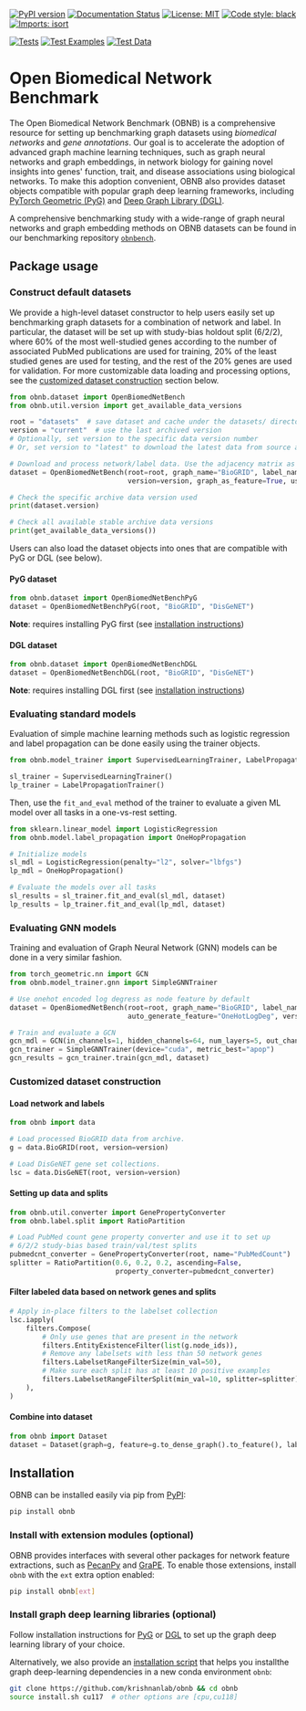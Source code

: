 [![PyPI version](https://badge.fury.io/py/obnb.svg)](https://badge.fury.io/py/obnb)
[![Documentation Status](https://readthedocs.org/projects/obnb/badge/?version=latest)](https://obnb.readthedocs.io/en/latest/?badge=latest)
[![License: MIT](https://img.shields.io/badge/License-MIT-yellow.svg)](https://opensource.org/licenses/MIT)
[![Code style: black](https://img.shields.io/badge/code%20style-black-000000.svg)](https://github.com/psf/black)
[![Imports: isort](https://img.shields.io/badge/%20imports-isort-%231674b1?style=flat&labelColor=ef8336)](https://pycqa.github.io/isort/)

[![Tests](https://github.com/krishnanlab/obnb/actions/workflows/tests.yml/badge.svg)](https://github.com/krishnanlab/obnb/actions/workflows/tests.yml)
[![Test Examples](https://github.com/krishnanlab/obnb/actions/workflows/examples.yml/badge.svg)](https://github.com/krishnanlab/obnb/actions/workflows/examples.yml)
[![Test Data](https://github.com/krishnanlab/obnb/actions/workflows/test_data.yml/badge.svg)](https://github.com/krishnanlab/obnb/actions/workflows/test_data.yml)

# Open Biomedical Network Benchmark

The Open Biomedical Network Benchmark (OBNB) is a comprehensive resource for setting up benchmarking graph datasets using _biomedical networks_ and _gene annotations_.
Our goal is to accelerate the adoption of advanced graph machine learning techniques, such as graph neural networks and graph embeddings, in network biology for gaining novel insights into genes' function, trait, and disease associations using biological networks.
To make this adoption convenient, OBNB also provides dataset objects compatible with popular graph deep learning frameworks, including [PyTorch Geometric (PyG)](https://github.com/pyg-team/pytorch_geometric) and [Deep Graph Library (DGL)](https://github.com/dmlc/dgl).

A comprehensive benchmarking study with a wide-range of graph neural networks and graph embedding methods on OBNB datasets can be found in our benchmarking repository [`obnbench`](https://github.com/krishnanlab/obnbench).

## Package usage

### Construct default datasets

We provide a high-level dataset constructor to help users easily set up benchmarking graph datasets
for a combination of network and label. In particular, the dataset will be set up with study-bias
holdout split (6/2/2), where 60% of the most well-studied genes according to the number of
associated PubMed publications are used for training, 20% of the least studied genes are used for
testing, and the rest of the 20% genes are used for validation. For more customizable data loading
and processing options, see the [customized dataset construction](#customized-dataset-construction)
section below.

```python
from obnb.dataset import OpenBiomedNetBench
from obnb.util.version import get_available_data_versions

root = "datasets"  # save dataset and cache under the datasets/ directory
version = "current"  # use the last archived version
# Optionally, set version to the specific data version number
# Or, set version to "latest" to download the latest data from source and process it from scratch

# Download and process network/label data. Use the adjacency matrix as the ML feature
dataset = OpenBiomedNetBench(root=root, graph_name="BioGRID", label_name="DisGeNET",
                             version=version, graph_as_feature=True, use_dense_graph=True)

# Check the specific archive data version used
print(dataset.version)

# Check all available stable archive data versions
print(get_available_data_versions())
```

Users can also load the dataset objects into ones that are compatible with PyG or DGL (see below).

#### PyG dataset

```python
from obnb.dataset import OpenBiomedNetBenchPyG
dataset = OpenBiomedNetBenchPyG(root, "BioGRID", "DisGeNET")
```

**Note**: requires installing PyG first (see [installation instructions](https://pytorch-geometric.readthedocs.io/en/latest/install/installation.html))

#### DGL dataset

```python
from obnb.dataset import OpenBiomedNetBenchDGL
dataset = OpenBiomedNetBenchDGL(root, "BioGRID", "DisGeNET")
```

**Note**: requires installing DGL first (see [installation instructions](https://www.dgl.ai/pages/start.html))

### Evaluating standard models

Evaluation of simple machine learning methods such as logistic regression and label propagation
can be done easily using the trainer objects.

```python
from obnb.model_trainer import SupervisedLearningTrainer, LabelPropagationTrainer

sl_trainer = SupervisedLearningTrainer()
lp_trainer = LabelPropagationTrainer()
```

Then, use the `fit_and_eval` method of the trainer to evaluate a given ML model over all tasks
in a one-vs-rest setting.

```python
from sklearn.linear_model import LogisticRegression
from obnb.model.label_propagation import OneHopPropagation

# Initialize models
sl_mdl = LogisticRegression(penalty="l2", solver="lbfgs")
lp_mdl = OneHopPropagation()

# Evaluate the models over all tasks
sl_results = sl_trainer.fit_and_eval(sl_mdl, dataset)
lp_results = lp_trainer.fit_and_eval(lp_mdl, dataset)
```

### Evaluating GNN models

Training and evaluation of Graph Neural Network (GNN) models can be done in a very similar fashion.

```python
from torch_geometric.nn import GCN
from obnb.model_trainer.gnn import SimpleGNNTrainer

# Use onehot encoded log degress as node feature by default
dataset = OpenBiomedNetBench(root=root, graph_name="BioGRID", label_name="DisGeNET",
                             auto_generate_feature="OneHotLogDeg", version=version)

# Train and evaluate a GCN
gcn_mdl = GCN(in_channels=1, hidden_channels=64, num_layers=5, out_channels=n_tasks)
gcn_trainer = SimpleGNNTrainer(device="cuda", metric_best="apop")
gcn_results = gcn_trainer.train(gcn_mdl, dataset)
```

### Customized dataset construction

#### Load network and labels

```python
from obnb import data

# Load processed BioGRID data from archive.
g = data.BioGRID(root, version=version)

# Load DisGeNET gene set collections.
lsc = data.DisGeNET(root, version=version)
```

#### Setting up data and splits

```python
from obnb.util.converter import GenePropertyConverter
from obnb.label.split import RatioPartition

# Load PubMed count gene property converter and use it to set up
# 6/2/2 study-bias based train/val/test splits
pubmedcnt_converter = GenePropertyConverter(root, name="PubMedCount")
splitter = RatioPartition(0.6, 0.2, 0.2, ascending=False,
                          property_converter=pubmedcnt_converter)
```

#### Filter labeled data based on network genes and splits

```python
# Apply in-place filters to the labelset collection
lsc.iapply(
    filters.Compose(
        # Only use genes that are present in the network
        filters.EntityExistenceFilter(list(g.node_ids)),
        # Remove any labelsets with less than 50 network genes
        filters.LabelsetRangeFilterSize(min_val=50),
        # Make sure each split has at least 10 positive examples
        filters.LabelsetRangeFilterSplit(min_val=10, splitter=splitter),
    ),
)
```

#### Combine into dataset

```python
from obnb import Dataset
dataset = Dataset(graph=g, feature=g.to_dense_graph().to_feature(), label=lsc, splitter=splitter)
```

## Installation

OBNB can be installed easily via pip from [PyPI](https://pypi.org/project/obnb/):

```bash
pip install obnb
```

### Install with extension modules (optional)

OBNB provides interfaces with several other packages for network feature extractions, such as
[PecanPy](https://github.com/krishnanlab/PecanPy) and [GraPE](https://github.com/AnacletoLAB/grape).
To enable those extensions, install `obnb` with the `ext` extra option enabled:

```bash
pip install obnb[ext]
```

### Install graph deep learning libraries (optional)

Follow installation instructions for [PyG](https://pytorch-geometric.readthedocs.io/en/latest/install/installation.html) or [DGL](https://www.dgl.ai/pages/start.html) to set up the graph deep learning library of your choice.

Alternatively, we also provide an [installation script](install.sh) that helps you installthe graph deep-learning dependencies in a new conda environment `obnb`:

```bash
git clone https://github.com/krishnanlab/obnb && cd obnb
source install.sh cu117  # other options are [cpu,cu118]
```
